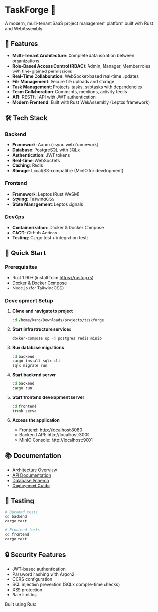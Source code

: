 # TaskForge 🚀

A modern, multi-tenant SaaS project management platform built with Rust and WebAssembly.

## 🎯 Features

- **Multi-Tenant Architecture**: Complete data isolation between organizations
- **Role-Based Access Control (RBAC)**: Admin, Manager, Member roles with fine-grained permissions
- **Real-Time Collaboration**: WebSocket-based real-time updates
- **File Management**: Secure file uploads and storage
- **Task Management**: Projects, tasks, subtasks with dependencies
- **Team Collaboration**: Comments, mentions, activity feeds
- **API**: RESTful API with JWT authentication
- **Modern Frontend**: Built with Rust WebAssembly (Leptos framework)

## 🛠️ Tech Stack

### Backend
- **Framework**: Axum (async web framework)
- **Database**: PostgreSQL with SQLx
- **Authentication**: JWT tokens
- **Real-time**: WebSockets
- **Caching**: Redis
- **Storage**: Local/S3-compatible (MinIO for development)

### Frontend
- **Framework**: Leptos (Rust WASM)
- **Styling**: TailwindCSS
- **State Management**: Leptos signals

### DevOps
- **Containerization**: Docker & Docker Compose
- **CI/CD**: GitHub Actions
- **Testing**: Cargo test + integration tests

## 🚀 Quick Start

### Prerequisites
- Rust 1.90+ (install from https://rustup.rs)
- Docker & Docker Compose
- Node.js (for TailwindCSS)

### Development Setup

1. **Clone and navigate to project**
   ```bash
   cd /home/kuro/Downloads/projects/taskforge
   ```

2. **Start infrastructure services**
   ```bash
   docker-compose up -d postgres redis minio
   ```

3. **Run database migrations**
   ```bash
   cd backend
   cargo install sqlx-cli
   sqlx migrate run
   ```

4. **Start backend server**
   ```bash
   cd backend
   cargo run
   ```

5. **Start frontend development server**
   ```bash
   cd frontend
   trunk serve
   ```

6. **Access the application**
   - Frontend: http://localhost:8080
   - Backend API: http://localhost:3000
   - MinIO Console: http://localhost:9001

## 📚 Documentation

- [Architecture Overview](docs/architecture.md)
- [API Documentation](docs/api.md)
- [Database Schema](docs/database.md)
- [Deployment Guide](docs/deployment.md)

## 🧪 Testing

```bash
# Backend tests
cd backend
cargo test

# Frontend tests
cd frontend
cargo test
```

## 🔒 Security Features

- JWT-based authentication
- Password hashing with Argon2
- CORS configuration
- SQL injection prevention (SQLx compile-time checks)
- XSS protection
- Rate limiting


Built using Rust

